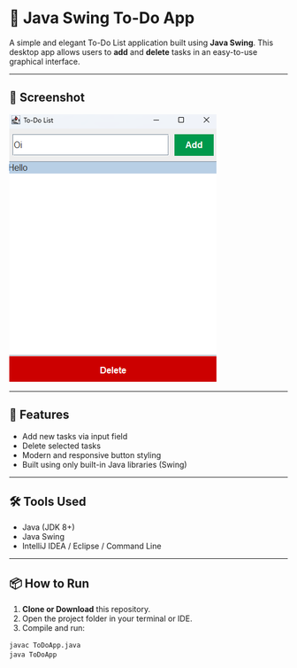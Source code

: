 # 📝 Java Swing To-Do App

A simple and elegant To-Do List application built using **Java Swing**. This desktop app allows users to **add** and **delete** tasks in an easy-to-use graphical interface.

---

## 📸 Screenshot

![ToDo App Screenshot](img.png)

---

## 🚀 Features

- Add new tasks via input field
- Delete selected tasks
- Modern and responsive button styling
- Built using only built-in Java libraries (Swing)

---

## 🛠️ Tools Used

- Java (JDK 8+)
- Java Swing
- IntelliJ IDEA / Eclipse / Command Line

---

## 📦 How to Run

1. **Clone or Download** this repository.
2. Open the project folder in your terminal or IDE.
3. Compile and run:

```bash
javac ToDoApp.java
java ToDoApp
